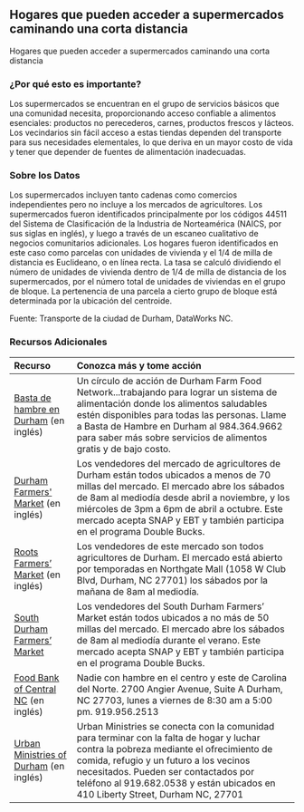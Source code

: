 ## Hogares que pueden acceder a supermercados caminando una corta distancia
Hogares que pueden acceder a supermercados caminando una corta distancia

### ¿Por qué esto es importante?
Los supermercados se encuentran en el grupo de servicios básicos que una comunidad necesita, proporcionando acceso confiable a alimentos esenciales: productos no perecederos, carnes, productos frescos y lácteos. Los vecindarios sin fácil acceso a estas tiendas dependen del transporte para sus necesidades elementales, lo que deriva en un mayor costo de vida y tener que depender de fuentes de alimentación inadecuadas.

### Sobre los Datos
Los supermercados incluyen tanto cadenas como comercios independientes pero no incluye a los mercados de agricultores. Los supermercados fueron identificados principalmente por los códigos 44511 del Sistema de Clasificación de la Industria de Norteamérica (NAICS, por sus siglas en inglés), y luego a través de un escaneo cualitativo de negocios comunitarios adicionales. Los hogares fueron identificados en este caso como parcelas con unidades de vivienda y el 1/4 de milla de distancia es Euclideano, o en línea recta. La tasa se calculó dividiendo el número de unidades de vivienda dentro de 1/4 de milla de distancia de los supermercados, por el número total de unidades de viviendas en el grupo de bloque. La pertenencia de una parcela a cierto grupo de bloque está determinada por la ubicación del centroide.

Fuente: Transporte de la ciudad de Durham, DataWorks NC.

### Recursos Adicionales

|Recurso | Conozca más y tome acción |
|:--- | :--- |
|[Basta de hambre en Durham](https://www.endhungerdurham.org/) (en inglés) | Un círculo de acción de Durham Farm Food Network...trabajando para lograr un sistema de alimentación donde los alimentos saludables estén disponibles para todas las personas. Llame a Basta de Hambre en Durham al 984.364.9662 para saber más sobre servicios de alimentos gratis y de bajo costo.
|[Durham Farmers' Market](http://www.durhamfarmersmarket.com/) (en inglés) | Los vendedores del mercado de agricultores de Durham están todos ubicados a menos de 70 millas del mercado. El mercado abre los sábados de 8am al mediodía desde abril a noviembre, y los miércoles de 3pm a 6pm de abril a octubre. Este mercado acepta SNAP y EBT y también participa en el programa Double Bucks.
|[Roots Farmers’ Market](https://durhamrootsfarmersmarket.wordpress.com/) (en inglés) | Los vendedores de este mercado son todos agricultores de Durham. El mercado está abierto por temporadas en Northgate Mall (1058 W Club Blvd, Durham, NC 27701) los sábados por la mañana de 8am al mediodía.
|[South Durham Farmers’ Market](http://www.southdurhamfarmersmarket.org/) | Los vendedores del South Durham Farmers’ Market están todos ubicados a no más de 50 millas del mercado. El mercado abre los sábados de 8am al mediodía durante el verano. Este mercado acepta SNAP y EBT y también participa en el programa Double Bucks.
|[Food Bank of Central NC](http://www.foodbankcenc.org/site/PageServer?pagename=branch_durham) (en inglés) | Nadie con hambre en el centro y este de Carolina del Norte. 2700 Angier Avenue, Suite A Durham, NC 27703, lunes a viernes de 8:30 am a 5:00 pm. 919.956.2513
|[Urban Ministries of Durham](http://www.umdurham.org/) (en inglés) | Urban Ministries se conecta con la comunidad para terminar con la falta de hogar y luchar contra la pobreza mediante el ofrecimiento de comida, refugio y un futuro a los vecinos necesitados. Pueden ser contactados por teléfono al 919.682.0538 y están ubicados en 410 Liberty Street, Durham NC, 27701